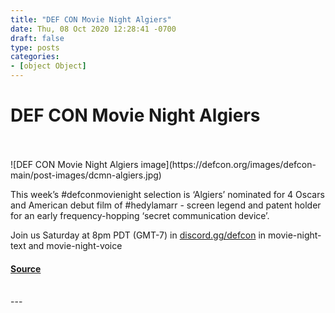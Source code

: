 ```yaml
---
title: "DEF CON Movie Night Algiers"
date: Thu, 08 Oct 2020 12:28:41 -0700
draft: false
type: posts
categories: 
- [object Object]
---
```

# DEF CON Movie Night Algiers

<br/>

<br/>
![DEF CON Movie Night Algiers image](https://defcon.org/images/defcon-main/post-images/dcmn-algiers.jpg)  

This week’s #defconmovienight selection is ‘Algiers’ nominated for 4 Oscars and American debut film of #hedylamarr - screen legend and patent holder for an early frequency-hopping ‘secret communication device’.  
  
Join us Saturday at 8pm PDT (GMT-7) in [discord.gg/defcon](https://discord.gg/defcon) in movie-night-text and movie-night-voice

#### [Source](https://discord.gg/defcon)

<br/>
---
